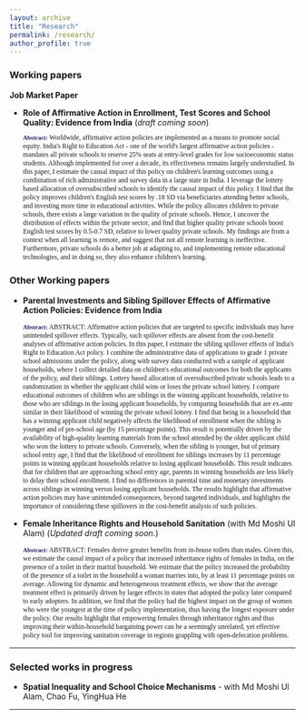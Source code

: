 ```yaml
---
layout: archive
title: "Research"
permalink: /research/
author_profile: true
---
```

<!-- Jump to:
- [Working papers](#working-papers)
- [Selected works in progress](#selected-works-in-progress)
- [Publications](#publications) -->

### Working papers <a name="working-papers"></a>

**Job Market Paper**
- **Role of Affirmative Action in Enrollment, Test Scores and School Quality: Evidence from India** (*draft coming soon*)
    <p style="font-size: 85%; font-family:Verdana; width=80%;"> <strong style="font-size:90%; color:midnightblue;">Abstract:</strong> Worldwide, affirmative action policies are implemented as a means to promote social equity. India's Right to Education Act - one of the world's largest affirmative action policies - mandates all private schools to reserve 25% seats at entry-level grades for low socioeconomic status students. Although implemented for over a decade, its effectiveness remains largely understudied. In this paper, I estimate the causal impact of this policy on children's learning outcomes using a combination of rich administrative and survey data in a large state in India. I leverage the lottery based allocation of oversubscribed schools to identify the causal impact of this policy. I find that the policy improves children's English test scores by .18 SD via beneficiaries attending better schools, and investing more time in educational activities. While the policy allocates children to private schools, there exists a large variation in the quality of private schools. Hence, I uncover the distribution of effects within the private sector, and find that higher quality private schools boost English test scores by 0.5-0.7 SD, relative to lower quality private schools. My findings are from a context when all learning is remote, and suggest that not all remote learning is ineffective. Furthermore, private schools do a better job at adapting to, and implementing remote educational technologies, and in doing so, they also enhance children's learning. </p>

### Other Working papers <a name="other-working-papers"></a>

- **Parental Investments and Sibling Spillover Effects of Affirmative Action Policies: Evidence from India**

    <p style="font-size: 85%; font-family:Verdana; width=80%;"> <strong style="font-size:90%; color:midnightblue;">Abstract:</strong> ABSTRACT: Affirmative action policies that are targeted to specific individuals may have unintended spillover effects. Typically, such spillover effects are absent from the cost-benefit analyses of affirmative action policies. In this paper, I estimate the sibling spillover effects of India's Right to Education Act policy. I combine the administrative data of applications to grade 1 private school admissions under the policy, along with survey data conducted with a sample of applicant households, where I collect detailed data on children's educational outcomes for both the applicants of the policy, and their siblings. Lottery based allocation of oversubscribed private schools leads to a randomization in whether the applicant child wins or loses the private school lottery. I compare educational outcomes of children who are siblings in the winning applicant households, relative to those who are siblings in the losing applicant households, by comparing households that are ex-ante similar in their likelihood of winning the private school lottery. I find that being in a household that has a winning applicant child negatively affects the likelihood of enrollment when the sibling is younger and of pre-school age (by 15 percentage points). This result is potentially driven by the availability of high-quality learning materials from the school attended by the older applicant child who won the lottery to private schools. Conversely, when the sibling is younger, but of primary school entry age, I find that the likelihood of enrollment for siblings increases by 11 percentage points in winning applicant households relative to losing applicant households. This result indicates that for children that are approaching school entry age, parents in winning households are less likely to delay their school enrollment. I find no differences in parental time and monetary investments across siblings in winning versus losing applicant households. The results highlight that affirmative action policies may have unintended consequences, beyond targeted individuals, and highlights the importance of considering these spillovers in the cost-benefit analysis of such policies.</p> 


- **Female Inheritance Rights and Household Sanitation** (with Md Moshi Ul Alam) (*Updated draft coming soon.*)

     <p style="font-size: 85%; font-family:Verdana; width=80%;"> <strong style="font-size:90%; color:midnightblue;">Abstract:</strong> ABSTRACT: Females derive greater benefits from in-house toilets than males. Given this, we estimate the causal impact of a policy that increased inheritance rights of females in India, on the presence of a toilet in their marital household. We estimate that the policy increased the probability of the presence of a toilet in the household a woman marries into, by at least 11 percentage points on average. Allowing for dynamic and heterogeneous treatment effects, we show that the average treatment effect is primarily driven by larger effects in states that adopted the policy later compared to early adopters. In addition, we find that the policy had the highest impact on the group of women who were the youngest at the time of policy implementation, thus having the longest exposure under the policy. Our results highlight that empowering females through inheritance rights and thus improving their within-household bargaining power can be a seemingly unrelated, yet effective policy tool for improving sanitation coverage in regions grappling with open-defecation problems.</p>

---

### Selected works in progress <a name="selected-works-in-progress"></a>
<!-- a comment -->
- **Spatial Inequality and School Choice Mechanisms** - with Md Moshi Ul Alam, Chao Fu, YingHua He

---
